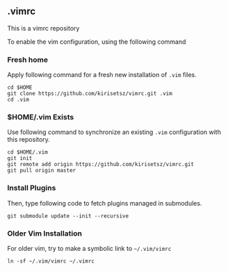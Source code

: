 .vimrc
------

This is a vimrc repository

To enable the vim configuration, using the following command

### Fresh home ###

Apply following command for a fresh new installation of `.vim` files.

```shell
cd $HOME
git clone https://github.com/kirisetsz/vimrc.git .vim
cd .vim
```

### $HOME/.vim Exists ###

Use following command to synchronize an existing `.vim` configuration with
this repository.

```shell
cd $HOME/.vim
git init
git remote add origin https://github.com/kirisetsz/vimrc.git
git pull origin master
```

### Install Plugins ###

Then, type following code to fetch plugins managed in submodules.

```shell
git submodule update --init --recursive
```

### Older Vim Installation ###

For older vim, try to make a symbolic link to `~/.vim/vimrc`

```shell
ln -sf ~/.vim/vimrc ~/.vimrc
```

